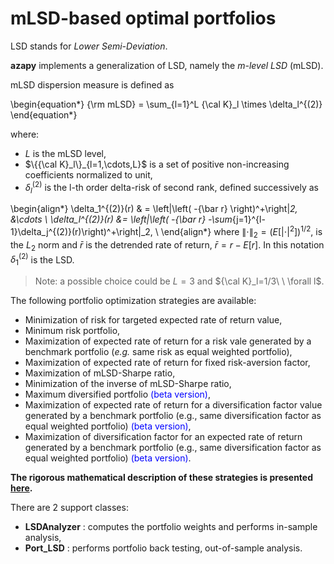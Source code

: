 # mLSD-based optimal portfolios

LSD stands for *Lower Semi-Deviation*.

**azapy** implements a generalization of LSD,
namely the *m-level LSD* (mLSD).

mLSD dispersion measure is defined as

\begin{equation*}
	{\rm mLSD} = \sum_{l=1}^L {\cal K}_l \times \delta_l^{(2)}
\end{equation*}

where:

* $L$ is the mLSD level,
* $\{{\cal K}_l\}_{l=1,\cdots,L}$ is a set of positive non-increasing
coefficients normalized to unit,
* $\delta_l^{(2)}$ is the l-th order delta-risk of second rank, defined
successively as

\begin{align*}
  \delta_1^{(2)}(r) & = \left\|\left( -{\bar r} \right)^+\right\|_2,
	&\cdots \\
	\delta_l^{(2)}(r) &= \left\|\left( -{\bar r} -\sum_{j=1}^{l-1}\delta_j^{(2)}(r)\right)^+\right\|_2, \\
\end{align*}
where $\left\| \cdot \right\|_2 = \left( E\left[\left| \cdot \right|^2\right]\right)^{1/2}$,
is the $L_2$ norm and $\bar r$ is the detrended rate of return,
${\bar r} = r - E[r]$. In this notation $\delta_1^{(2)}$ is the LSD.

> Note: a possible choice could be $L=3$ and ${\cal K}_l=1/3\ \ \forall l$.

The following portfolio optimization strategies are available:
* Minimization of risk for targeted expected rate of return value,
* Minimum risk portfolio,
* Maximization of expected rate of return for a risk vale generated by a
benchmark portfolio (*e.g.* same risk as equal weighted portfolio),
* Maximization of expected rate of return for fixed risk-aversion factor,
* Maximization of mLSD-Sharpe ratio,
* Minimization of the inverse of mLSD-Sharpe ratio,
* Maximum diversified portfolio <span style="color:blue">(beta version)</span>,
* Maximization of expected rate of return for a diversification factor value
generated by a benchmark portfolio (e.g., same diversification factor as
equal weighted portfolio) <span style="color:blue">(beta version)</span>,
* Maximization of diversification factor for an expected rate of return
generated by a benchmark portfolio (e.g., same diversification factor as
equal weighted portfolio) <span style="color:blue">(beta version)</span>.

__The rigorous mathematical description of these strategies is presented
[here](https://papers.ssrn.com/sol3/papers.cfm?abstract_id=4205165).__

There are 2 support classes:

* **LSDAnalyzer** : computes the portfolio weights and performs in-sample
analysis,
* **Port_LSD** : performs portfolio back testing, out-of-sample analysis.
